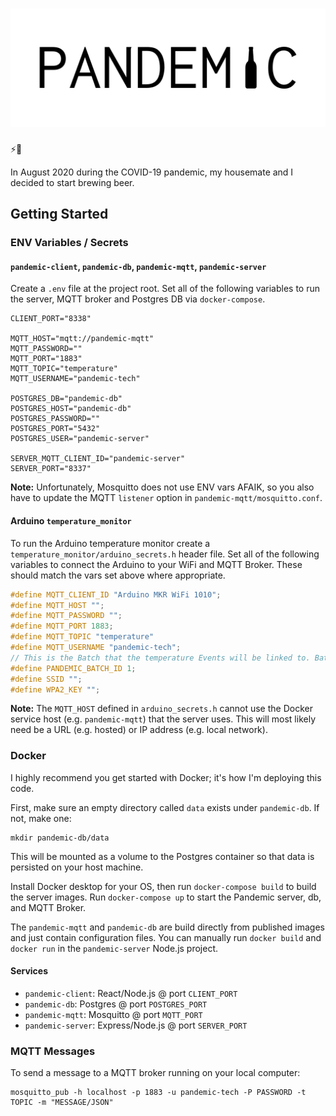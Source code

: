 # ![Pandemic Brewing logo](pandemic-client/public/images/logo.png)
⚡️🍺

In August 2020 during the COVID-19 pandemic, my housemate and I decided to start brewing beer.

## Getting Started

### ENV Variables / Secrets

#### `pandemic-client`, `pandemic-db`, `pandemic-mqtt`, `pandemic-server`

Create a `.env` file at the project root. Set all of the following variables to run the server, MQTT broker and Postgres DB via `docker-compose`.

```
CLIENT_PORT="8338"

MQTT_HOST="mqtt://pandemic-mqtt"
MQTT_PASSWORD=""
MQTT_PORT="1883"
MQTT_TOPIC="temperature"
MQTT_USERNAME="pandemic-tech"

POSTGRES_DB="pandemic-db"
POSTGRES_HOST="pandemic-db"
POSTGRES_PASSWORD=""
POSTGRES_PORT="5432"
POSTGRES_USER="pandemic-server"

SERVER_MQTT_CLIENT_ID="pandemic-server"
SERVER_PORT="8337"
```

**Note:** Unfortunately, Mosquitto does not use ENV vars AFAIK, so you also have to update the MQTT `listener` option in `pandemic-mqtt/mosquitto.conf`.

#### Arduino `temperature_monitor`

To run the Arduino temperature monitor create a `temperature_monitor/arduino_secrets.h` header file. Set all of the following variables to connect the Arduino to your WiFi and MQTT Broker. These should match the vars set above where appropriate.

```cpp
#define MQTT_CLIENT_ID "Arduino MKR WiFi 1010";
#define MQTT_HOST "";
#define MQTT_PASSWORD "";
#define MQTT_PORT 1883;
#define MQTT_TOPIC "temperature"
#define MQTT_USERNAME "pandemic-tech";
// This is the Batch that the temperature Events will be linked to. Batch `1` is seeded for testing.
#define PANDEMIC_BATCH_ID 1;
#define SSID "";
#define WPA2_KEY "";
```

**Note:** The `MQTT_HOST` defined in `arduino_secrets.h` cannot use the Docker service host (e.g. `pandemic-mqtt`) that the server uses. This will most likely need be a URL (e.g. hosted) or IP address (e.g. local network).

### Docker

I highly recommend you get started with Docker; it's how I'm deploying this code.

First, make sure an empty directory called `data` exists under `pandemic-db`. If not, make one:
```shell
mkdir pandemic-db/data
```

This will be mounted as a volume to the Postgres container so that data is persisted on your host machine.

Install Docker desktop for your OS, then run `docker-compose build` to build the server images. Run `docker-compose up` to start the Pandemic server, db, and MQTT Broker.

The `pandemic-mqtt` and `pandemic-db` are build directly from published images and just contain configuration files. You can manually run `docker build` and `docker run` in the `pandemic-server` Node.js project.

#### Services

- `pandemic-client`: React/Node.js @ port `CLIENT_PORT`
- `pandemic-db`: Postgres @ port `POSTGRES_PORT`
- `pandemic-mqtt`: Mosquitto @ port `MQTT_PORT`
- `pandemic-server`: Express/Node.js @ port `SERVER_PORT`

### MQTT Messages

To send a message to a MQTT broker running on your local computer:
```shell
mosquitto_pub -h localhost -p 1883 -u pandemic-tech -P PASSWORD -t TOPIC -m "MESSAGE/JSON"
```

